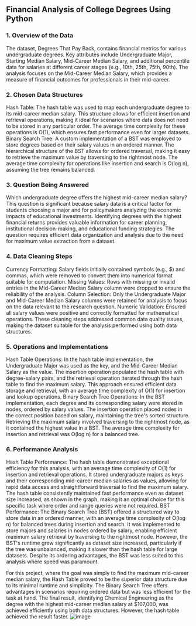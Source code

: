 ## Financial Analysis of College Degrees Using Python

### 1.	Overview of the Data
The dataset, Degrees That Pay Back, contains financial metrics for various undergraduate degrees. Key attributes include Undergraduate Major, Starting Median Salary, Mid-Career Median Salary, and additional percentile data for salaries at different career stages (e.g., 10th, 25th, 75th, 90th). The analysis focuses on the Mid-Career Median Salary, which provides a measure of financial outcomes for professionals in their mid-career.

### 2.	Chosen Data Structures
Hash Table: The hash table was used to map each undergraduate degree to its mid-career median salary. This structure allows for efficient insertion and retrieval operations, making it ideal for scenarios where data does not need to be stored in any particular order. The average time complexity for these operations is O(1), which ensures fast performance even for larger datasets.
Binary Search Tree: A custom implementation of a BST was employed to store degrees based on their salary values in an ordered manner. The hierarchical structure of the BST allows for ordered traversal, making it easy to retrieve the maximum value by traversing to the rightmost node. The average time complexity for operations like insertion and search is O(log n), assuming the tree remains balanced.

### 3.	Question Being Answered
Which undergraduate degree offers the highest mid-career median salary?
This question is significant because salary data is a critical factor for students choosing a major and for policymakers analyzing the economic impacts of educational investments. Identifying degrees with the highest financial returns provides valuable information for career planning, institutional decision-making, and educational funding strategies. The question requires efficient data organization and analysis due to the need for maximum value extraction from a dataset.

### 4.	Data Cleaning Steps
Currency Formatting: Salary fields initially contained symbols (e.g., $) and commas, which were removed to convert them into numerical format suitable for computation.
Missing Values: Rows with missing or invalid entries in the Mid-Career Median Salary column were dropped to ensure the reliability of the analysis.
Column Selection: Only the Undergraduate Major and Mid-Career Median Salary columns were retained for analysis to focus on the data relevant to the research question.
Numeric Validation: Ensured all salary values were positive and correctly formatted for mathematical operations.
These cleaning steps addressed common data quality issues, making the dataset suitable for the analysis performed using both data structures.

### 5.	Operations and Implementations
Hash Table Operations: In the hash table implementation, the Undergraduate Major was used as the key, and the Mid-Career Median Salary as the value. The insertion operation populated the hash table with degree-salary pairs, and the retrieval operation iterated through the hash table to find the maximum salary. This approach ensured efficient data storage and retrieval, with an average time complexity of O(1) for insertion and lookup operations.
Binary Search Tree Operations: In the BST implementation, each degree and its corresponding salary were stored in nodes, ordered by salary values. The insertion operation placed nodes in the correct position based on salary, maintaining the tree's sorted structure. Retrieving the maximum salary involved traversing to the rightmost node, as it contained the highest value in a BST. The average time complexity for insertion and retrieval was O(log n) for a balanced tree.

### 6.	Performance Analysis
Hash Table Performance: The hash table demonstrated exceptional efficiency for this analysis, with an average time complexity of O(1) for insertion and retrieval operations. It stored undergraduate majors as keys and their corresponding mid-career median salaries as values, allowing for rapid data access and straightforward traversal to find the maximum salary. The hash table consistently maintained fast performance even as dataset size increased, as shown in the graph, making it an optimal choice for this specific task where order and range queries were not required.
BST Performance: The Binary Search Tree (BST) offered a structured way to store data in an ordered manner, with an average time complexity of O(log n) for balanced trees during insertion and search. It was implemented to store majors and salaries in nodes ordered by salary, enabling efficient maximum salary retrieval by traversing to the rightmost node. However, the BST's runtime grew significantly as dataset size increased, particularly if the tree was unbalanced, making it slower than the hash table for large datasets. Despite its ordering advantages, the BST was less suited to this analysis where speed was paramount.
 
For this project, where the goal was simply to find the maximum mid-career median salary, the Hash Table proved to be the superior data structure due to its minimal runtime and simplicity. The Binary Search Tree offers advantages in scenarios requiring ordered data but was less efficient for the task at hand. The final result, identifying Chemical Engineering as the degree with the highest mid-career median salary at $107,000, was achieved efficiently using both data structures. However, the hash table achieved the result faster. 
![image](https://github.com/user-attachments/assets/5309b7ee-a617-40e0-b14c-1b01bddc5741)
